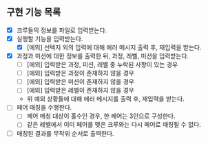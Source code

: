 ## 구현 기능 목록
- [x] 크루들의 정보를 파일로 입력받는다.
- [x] 실행할 기능을 입력받는다.
  - [x] [에외] 선택지 외의 입력에 대해 에러 메시지 출력 후, 재입력을 받는다.
- [x] 과정과 미션에 대한 정보를 출력한 뒤, 과정, 레벨, 미션을 입력받는다.
  - [ ] [에외] 입력받은 과정, 미션, 레벨 중 누락된 사항이 있는 경우
  - [ ] [에외] 입력받은 과정이 존재하지 않을 경우
  - [ ] [에외] 입력받은 미션이 존재하지 않을 경우
  - [ ] [에외] 입력받은 레벨이 존재하지 않을 경우
  - 위 예외 상황들에 대해 에러 메시지를 출력 후, 재입력을 받는다.
- [ ] 페어 매칭을 수행한다.
  - [ ] 페어 매칭 대상이 홀수인 경우, 한 페어는 3인으로 구성한다.
  - [ ] 같은 레벨에서 이미 페어를 맺은 크루와는 다시 페어로 매칭될 수 없다.
- [ ] 매칭된 결과를 무작위 순서로 출력한다.
